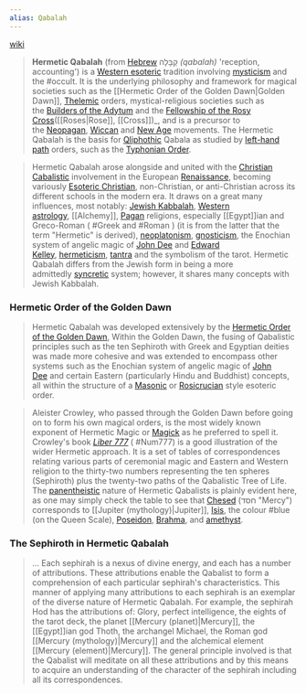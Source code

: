 ```yaml
---
alias: Qabalah
---
```

[wiki](https://en.wikipedia.org/wiki/Hermetic_Qabalah "Hermetic Qabalah")
> **Hermetic Qabalah** (from [Hebrew](https://en.wikipedia.org/wiki/Hebrew_language "Hebrew language") קַבָּלָה _(qabalah)_ 'reception, accounting') is a [Western esoteric](https://en.wikipedia.org/wiki/Western_esotericism "Western esotericism") tradition involving [mysticism](https://en.wikipedia.org/wiki/Mysticism "Mysticism") and the #occult. It is the underlying philosophy and framework for magical societies such as the [[Hermetic Order of the Golden Dawn|Golden Dawn]], [Thelemic](https://en.wikipedia.org/wiki/Thelemic "Thelemic") orders, mystical-religious societies such as the [Builders of the Adytum](https://en.wikipedia.org/wiki/Builders_of_the_Adytum "Builders of the Adytum") and the [Fellowship of the Rosy Cross](https://en.wikipedia.org/wiki/Fellowship_of_the_Rosy_Cross "Fellowship of the Rosy Cross")([[Roses|Rose]], [[Cross]])_, and is a precursor to the [Neopagan](https://en.wikipedia.org/wiki/Neopaganism "Neopaganism"), [Wiccan](https://en.wikipedia.org/wiki/Wicca "Wicca") and [New Age](https://en.wikipedia.org/wiki/New_Age "New Age") movements. The Hermetic Qabalah is the basis for [Qliphothic](https://en.wikipedia.org/wiki/Qliphoth "Qliphoth") Qabala as studied by [left-hand path](https://en.wikipedia.org/wiki/Left-hand_path "Left-hand path") orders, such as the [Typhonian Order](https://en.wikipedia.org/wiki/Typhonian_Order "Typhonian Order").

>Hermetic Qabalah arose alongside and united with the [Christian Cabalistic](https://en.wikipedia.org/wiki/Christian_Kabbalah "Christian Kabbalah") involvement in the European [Renaissance](https://en.wikipedia.org/wiki/Renaissance "Renaissance"), becoming variously [Esoteric Christian](https://en.wikipedia.org/wiki/Esoteric_Christianity "Esoteric Christianity"), non-Christian, or anti-Christian across its different schools in the modern era. It draws on a great many influences, most notably: [Jewish Kabbalah](https://en.wikipedia.org/wiki/Kabbalah "Kabbalah"), [Western astrology](https://en.wikipedia.org/wiki/Western_astrology "Western astrology"), [[Alchemy]], [Pagan](https://en.wikipedia.org/wiki/Paganism "Paganism") religions, especially [[Egypt]]ian and Greco-Roman ( #Greek and #Roman ) (it is from the latter that the term "Hermetic" is derived), [neoplatonism](https://en.wikipedia.org/wiki/Neoplatonism "Neoplatonism"), [gnosticism](https://en.wikipedia.org/wiki/Gnosticism "Gnosticism"), the Enochian system of angelic magic of [John Dee](https://en.wikipedia.org/wiki/John_Dee_(mathematician) "John Dee (mathematician)") and [Edward Kelley](https://en.wikipedia.org/wiki/Edward_Kelley "Edward Kelley"), [hermeticism](https://en.wikipedia.org/wiki/Hermeticism "Hermeticism"), [tantra](https://en.wikipedia.org/wiki/Tantra "Tantra") and the symbolism of the tarot. Hermetic Qabalah differs from the Jewish form in being a more admittedly [syncretic](https://en.wikipedia.org/wiki/Syncretism "Syncretism") system; however, it shares many concepts with Jewish Kabbalah.

### Hermetic Order of the Golden Dawn
>Hermetic Qabalah was developed extensively by the [Hermetic Order of the Golden Dawn](https://en.wikipedia.org/wiki/Hermetic_Order_of_the_Golden_Dawn "Hermetic Order of the Golden Dawn"), Within the Golden Dawn, the fusing of Qabalistic principles such as the ten Sephiroth with Greek and Egyptian deities was made more cohesive and was extended to encompass other systems such as the Enochian system of angelic magic of [John Dee](https://en.wikipedia.org/wiki/John_Dee_(mathematician) "John Dee (mathematician)") and certain Eastern (particularly Hindu and Buddhist) concepts, all within the structure of a [Masonic](https://en.wikipedia.org/wiki/Freemasonry "Freemasonry") or [Rosicrucian](https://en.wikipedia.org/wiki/Rosicrucian "Rosicrucian") style esoteric order.

>Aleister Crowley, who passed through the Golden Dawn before going on to form his own magical orders, is the most widely known exponent of Hermetic Magic or [Magick](https://en.wikipedia.org/wiki/Magick_(Aleister_Crowley) "Magick (Aleister Crowley)") as he preferred to spell it. Crowley's book _[Liber 777](https://en.wikipedia.org/wiki/Liber_777 "Liber 777")_ ( #Num777) is a good illustration of the wider Hermetic approach. It is a set of tables of correspondences relating various parts of ceremonial magic and Eastern and Western religion to the thirty-two numbers representing the ten spheres (Sephiroth) plus the twenty-two paths of the Qabalistic Tree of Life. The [panentheistic](https://en.wikipedia.org/wiki/Panentheism "Panentheism") nature of Hermetic Qabalists is plainly evident here, as one may simply check the table to see that [Chesed](https://en.wikipedia.org/wiki/Chesed_(Kabbalah) "Chesed (Kabbalah)") (חסד "Mercy") corresponds to [[Jupiter (mythology)|Jupiter]], [Isis](https://en.wikipedia.org/wiki/Isis "Isis"), the colour #blue (on the Queen Scale), [Poseidon](https://en.wikipedia.org/wiki/Poseidon "Poseidon"), [Brahma](https://en.wikipedia.org/wiki/Brahma_(god) "Brahma (god)"), and [amethyst](https://en.wikipedia.org/wiki/Amethyst "Amethyst").

### The Sephiroth in Hermetic Qabalah
> ...
> Each sephirah is a nexus of divine energy, and each has a number of attributions. These attributions enable the Qabalist to form a comprehension of each particular sephirah's characteristics. This manner of applying many attributions to each sephirah is an exemplar of the diverse nature of Hermetic Qabalah. For example, the sephirah Hod has the attributions of: Glory, perfect intelligence, the eights of the tarot deck, the planet [[Mercury (planet)|Mercury]], the [[Egypt]]ian god Thoth, the archangel Michael, the Roman god [[Mercury (mythology)|Mercury]] and the alchemical element [[Mercury (element)|Mercury]]. The general principle involved is that the Qabalist will meditate on all these attributions and by this means to acquire an understanding of the character of the sephirah including all its correspondences.